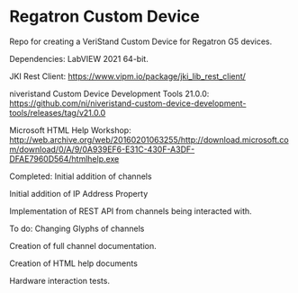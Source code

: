# Regatron Custom Device
 Repo for creating a VeriStand Custom Device for Regatron G5 devices.

Dependencies:
LabVIEW 2021 64-bit.

JKI Rest Client: https://www.vipm.io/package/jki_lib_rest_client/

niveristand Custom Device Development Tools 21.0.0: https://github.com/ni/niveristand-custom-device-development-tools/releases/tag/v21.0.0

Microsoft HTML Help Workshop: http://web.archive.org/web/20160201063255/http://download.microsoft.com/download/0/A/9/0A939EF6-E31C-430F-A3DF-DFAE7960D564/htmlhelp.exe

Completed:
Initial addition of channels

Initial addition of IP Address Property

Implementation of REST API from channels being interacted with.

To do:
Changing Glyphs of channels

Creation of full channel documentation.

Creation of HTML help documents

Hardware interaction tests.
